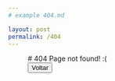 ```yaml
---
# example 404.md

layout: post
permalink: /404
---
```


<figure class="ampstart-image-with-caption m0 relative mb4">
<figcaption class="h5 mt1 px3">
# 404
Page not found! :(
<span class="ampstart-image-credit block bold"><br/>
    <button class="ampstart-btn">Voltar</button>
</span>
</figcaption>
</figure>
    